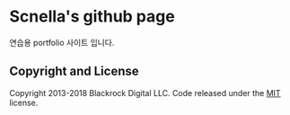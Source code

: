 
# Scnella's github page
연습용 portfolio 사이트 입니다.

## Copyright and License

Copyright 2013-2018 Blackrock Digital LLC. Code released under the [MIT](https://github.com/BlackrockDigital/startbootstrap-creative/blob/gh-pages/LICENSE) license.

